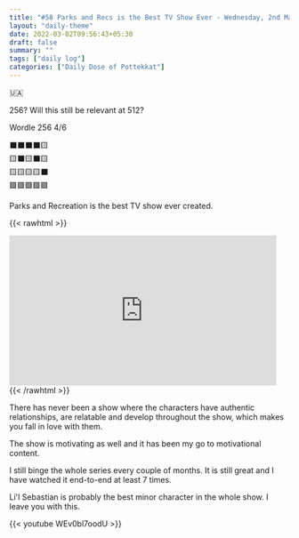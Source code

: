 ```yaml
---
title: "#58 Parks and Recs is the Best TV Show Ever - Wednesday, 2nd March 2022"
layout: "daily-theme"
date: 2022-03-02T09:56:43+05:30
draft: false
summary: ""
tags: ["daily log"]
categories: ["Daily Dose of Pottekkat"]
---
```


🇺🇦

256? Will this still be relevant at 512?

Wordle 256 4/6

⬛⬛⬛⬛🟨\
🟨⬛🟨⬛🟨\
🟨🟨🟨🟨⬛\
🟩🟩🟩🟩🟩

Parks and Recreation is the best TV show ever created.

{{< rawhtml >}}
<div style="width:480px"><iframe allow="fullscreen" frameBorder="0" height="270" src="https://giphy.com/embed/702ybfQFkrkrWnIByR/video" width="480"></iframe></div>
{{< /rawhtml >}}

There has never been a show where the characters have authentic relationships, are relatable and develop throughout the show, which makes you fall in love with them.

The show is motivating as well and it has been my go to motivational content.

I still binge the whole series every couple of months. It is still great and I have watched it end-to-end at least 7 times.

Li'l Sebastian is probably the best minor character in the whole show. I leave you with this.

{{< youtube WEv0bl7oodU >}}
